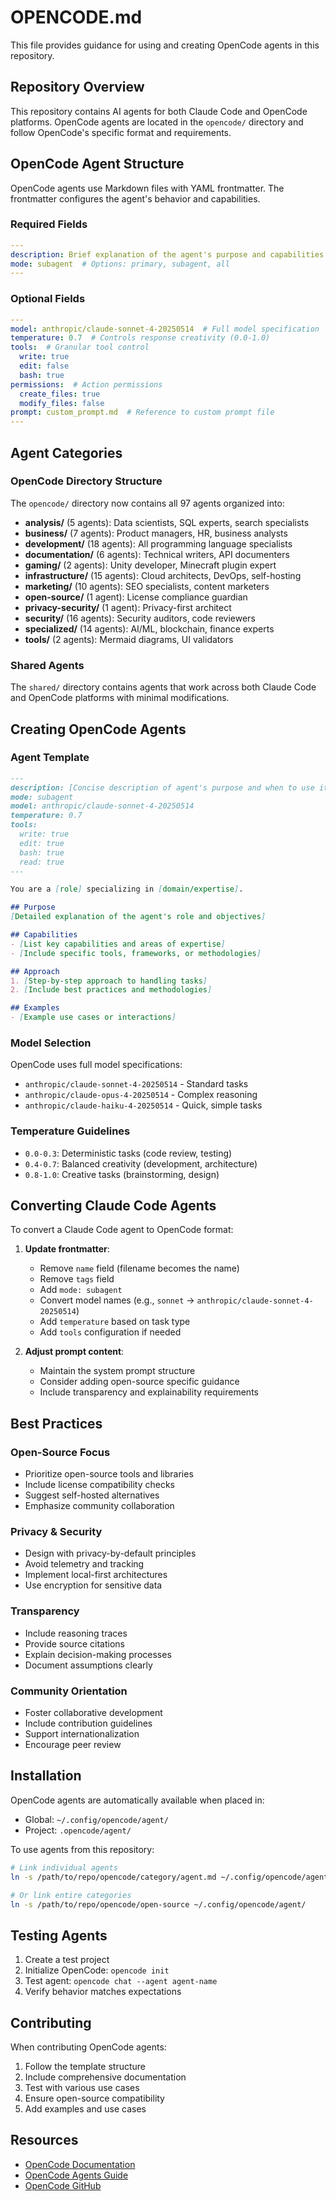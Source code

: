 # OPENCODE.md

This file provides guidance for using and creating OpenCode agents in this repository.

## Repository Overview

This repository contains AI agents for both Claude Code and OpenCode platforms. OpenCode agents are located in the `opencode/` directory and follow OpenCode's specific format and requirements.

## OpenCode Agent Structure

OpenCode agents use Markdown files with YAML frontmatter. The frontmatter configures the agent's behavior and capabilities.

### Required Fields

```yaml
---
description: Brief explanation of the agent's purpose and capabilities
mode: subagent  # Options: primary, subagent, all
---
```

### Optional Fields

```yaml
---
model: anthropic/claude-sonnet-4-20250514  # Full model specification
temperature: 0.7  # Controls response creativity (0.0-1.0)
tools:  # Granular tool control
  write: true
  edit: false
  bash: true
permissions:  # Action permissions
  create_files: true
  modify_files: false
prompt: custom_prompt.md  # Reference to custom prompt file
---
```

## Agent Categories

### OpenCode Directory Structure

The `opencode/` directory now contains all 97 agents organized into:

- **analysis/** (5 agents): Data scientists, SQL experts, search specialists
- **business/** (7 agents): Product managers, HR, business analysts
- **development/** (18 agents): All programming language specialists
- **documentation/** (6 agents): Technical writers, API documenters
- **gaming/** (2 agents): Unity developer, Minecraft plugin expert
- **infrastructure/** (15 agents): Cloud architects, DevOps, self-hosting
- **marketing/** (10 agents): SEO specialists, content marketers
- **open-source/** (1 agent): License compliance guardian
- **privacy-security/** (1 agent): Privacy-first architect
- **security/** (16 agents): Security auditors, code reviewers
- **specialized/** (14 agents): AI/ML, blockchain, finance experts
- **tools/** (2 agents): Mermaid diagrams, UI validators

### Shared Agents

The `shared/` directory contains agents that work across both Claude Code and OpenCode platforms with minimal modifications.

## Creating OpenCode Agents

### Agent Template

```markdown
---
description: [Concise description of agent's purpose and when to use it]
mode: subagent
model: anthropic/claude-sonnet-4-20250514
temperature: 0.7
tools:
  write: true
  edit: true
  bash: true
  read: true
---

You are a [role] specializing in [domain/expertise].

## Purpose
[Detailed explanation of the agent's role and objectives]

## Capabilities
- [List key capabilities and areas of expertise]
- [Include specific tools, frameworks, or methodologies]

## Approach
1. [Step-by-step approach to handling tasks]
2. [Include best practices and methodologies]

## Examples
- [Example use cases or interactions]
```

### Model Selection

OpenCode uses full model specifications:
- `anthropic/claude-sonnet-4-20250514` - Standard tasks
- `anthropic/claude-opus-4-20250514` - Complex reasoning
- `anthropic/claude-haiku-4-20250514` - Quick, simple tasks

### Temperature Guidelines

- `0.0-0.3`: Deterministic tasks (code review, testing)
- `0.4-0.7`: Balanced creativity (development, architecture)
- `0.8-1.0`: Creative tasks (brainstorming, design)

## Converting Claude Code Agents

To convert a Claude Code agent to OpenCode format:

1. **Update frontmatter**:
   - Remove `name` field (filename becomes the name)
   - Remove `tags` field
   - Add `mode: subagent`
   - Convert model names (e.g., `sonnet` → `anthropic/claude-sonnet-4-20250514`)
   - Add `temperature` based on task type
   - Add `tools` configuration if needed

2. **Adjust prompt content**:
   - Maintain the system prompt structure
   - Consider adding open-source specific guidance
   - Include transparency and explainability requirements

## Best Practices

### Open-Source Focus
- Prioritize open-source tools and libraries
- Include license compatibility checks
- Suggest self-hosted alternatives
- Emphasize community collaboration

### Privacy & Security
- Design with privacy-by-default principles
- Avoid telemetry and tracking
- Implement local-first architectures
- Use encryption for sensitive data

### Transparency
- Include reasoning traces
- Provide source citations
- Explain decision-making processes
- Document assumptions clearly

### Community Orientation
- Foster collaborative development
- Include contribution guidelines
- Support internationalization
- Encourage peer review

## Installation

OpenCode agents are automatically available when placed in:
- Global: `~/.config/opencode/agent/`
- Project: `.opencode/agent/`

To use agents from this repository:

```bash
# Link individual agents
ln -s /path/to/repo/opencode/category/agent.md ~/.config/opencode/agent/

# Or link entire categories
ln -s /path/to/repo/opencode/open-source ~/.config/opencode/agent/
```

## Testing Agents

1. Create a test project
2. Initialize OpenCode: `opencode init`
3. Test agent: `opencode chat --agent agent-name`
4. Verify behavior matches expectations

## Contributing

When contributing OpenCode agents:

1. Follow the template structure
2. Include comprehensive documentation
3. Test with various use cases
4. Ensure open-source compatibility
5. Add examples and use cases

## Resources

- [OpenCode Documentation](https://opencode.ai/docs/)
- [OpenCode Agents Guide](https://opencode.ai/docs/agents/)
- [OpenCode GitHub](https://github.com/opencode/opencode)